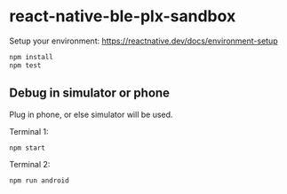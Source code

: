 # react-native-ble-plx-sandbox

Setup your environment: https://reactnative.dev/docs/environment-setup

```bash
npm install
npm test
```

## Debug in simulator or phone

Plug in phone, or else simulator will be used.

Terminal 1:

```bash
npm start
```

Terminal 2:

```bash
npm run android
```
